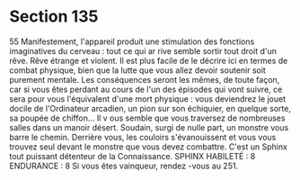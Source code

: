 # Section 135

55
Manifestement, l'appareil produit une stimulation des fonctions
imaginatives du cerveau : tout ce qui ar rive semble sortir tout
droit d'un rêve. Rêve étrange et violent. Il est plus facile de le
décrire ici en termes de combat physique, bien que la lutte que
vous allez devoir soutenir soit purement mentale. Les
conséquences seront les mêmes, de toute façon, car si vous êtes
perdant au cours de l'un des épisodes qui vont suivre, ce sera
pour vous l'équivalent d'une mort physique : vous deviendrez le
jouet docile de l'Ordinateur arcadien, un pion sur son échiquier,
en quelque sorte, sa poupée de chiffon... Il v ous semble que vous
traversez de nombreuses salles dans un manoir désert. Soudain,
surgi de nulle part, un monstre vous barre le chemin. Derrière
vous, les couloirs s'évanouissent et vous vous trouvez seul devant
le monstre que vous devez combattre. C'est un Sphinx tout
puissant détenteur de la Connaissance.
SPHINX  HABILETÉ :  8 ENDURANCE :  8
Si vous êtes vainqueur, rendez -vous au 251.